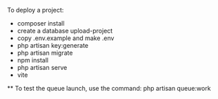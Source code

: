 To deploy a project:

- composer install
- create a database upload-project
- copy .env.example and make .env
- php artisan key:generate
- php artisan migrate
- npm install
- php artisan serve
- vite

** To test the queue launch, use the command: php artisan queue:work

